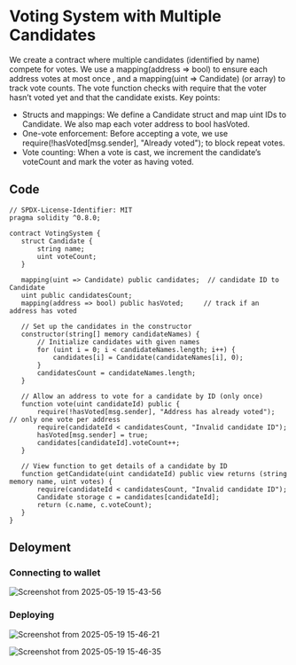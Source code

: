 # Voting System with Multiple Candidates
We create a contract where multiple candidates (identified by name) compete for votes. We use a mapping(address => bool) to ensure each address votes at most once
, and a mapping(uint => Candidate) (or array) to track vote counts. The vote function checks with require that the voter hasn’t voted yet and that the candidate exists. Key points:
  - Structs and mappings: We define a Candidate struct and map uint IDs to Candidate. We also map each voter address to bool hasVoted.
  - One-vote enforcement: Before accepting a vote, we use require(!hasVoted[msg.sender], "Already voted"); to block repeat votes.
  - Vote counting: When a vote is cast, we increment the candidate’s voteCount and mark the voter as having voted.

 ## Code
 ```
// SPDX-License-Identifier: MIT
pragma solidity ^0.8.0;

contract VotingSystem {
    struct Candidate {
        string name;
        uint voteCount;
    }

    mapping(uint => Candidate) public candidates;  // candidate ID to Candidate
    uint public candidatesCount;
    mapping(address => bool) public hasVoted;     // track if an address has voted

    // Set up the candidates in the constructor
    constructor(string[] memory candidateNames) {
        // Initialize candidates with given names
        for (uint i = 0; i < candidateNames.length; i++) {
            candidates[i] = Candidate(candidateNames[i], 0);
        }
        candidatesCount = candidateNames.length;
    }

    // Allow an address to vote for a candidate by ID (only once)
    function vote(uint candidateId) public {
        require(!hasVoted[msg.sender], "Address has already voted");  // only one vote per address
        require(candidateId < candidatesCount, "Invalid candidate ID");
        hasVoted[msg.sender] = true;
        candidates[candidateId].voteCount++;
    }

    // View function to get details of a candidate by ID
    function getCandidate(uint candidateId) public view returns (string memory name, uint votes) {
        require(candidateId < candidatesCount, "Invalid candidate ID");
        Candidate storage c = candidates[candidateId];
        return (c.name, c.voteCount);
    }
}
```
## Deloyment 
### Connecting to wallet

![Screenshot from 2025-05-19 15-43-56](https://github.com/user-attachments/assets/6ff86904-5fe8-430b-a955-c7e5291e7800)

### Deploying

 ![Screenshot from 2025-05-19 15-46-21](https://github.com/user-attachments/assets/5d94c454-b168-4264-9a11-d1c35bb324d7)

 ![Screenshot from 2025-05-19 15-46-35](https://github.com/user-attachments/assets/5e6f9b3f-0779-4d72-8b7e-82ffcd49f17f)





